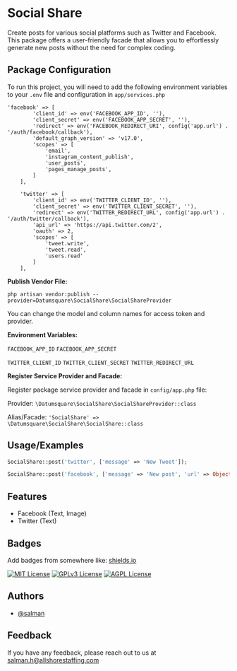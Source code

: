 # Social Share

Create posts for various social platforms such as Twitter and Facebook. This package offers a user-friendly facade that allows you to effortlessly generate new posts without the need for complex coding.

## Package Configuration

To run this project, you will need to add the following environment variables to your `.env` file and configuration in `app/services.php`

```
'facebook' => [
        'client_id' => env('FACEBOOK_APP_ID', ''),
        'client_secret' => env('FACEBOOK_APP_SECRET', ''),
        'redirect' => env('FACEBOOK_REDIRECT_URI', config('app.url') . '/auth/facebook/callback'),
        'default_graph_version' => 'v17.0',
        'scopes' => [
            'email',
            'instagram_content_publish',
            'user_posts',
            'pages_manage_posts',
        ]
    ],

    'twitter' => [
        'client_id' => env('TWITTER_CLIENT_ID', ''),
        'client_secret' => env('TWITTER_CLIENT_SECRET', ''),
        'redirect' => env('TWITTER_REDIRECT_URL', config('app.url') . '/auth/twitter/callback'),
        'api_url' => 'https://api.twitter.com/2',
        'oauth' => 2,
        'scopes' => [
            'tweet.write',
            'tweet.read',
            'users.read'
        ]
    ],
```

**Publish Vendor File:**

`php artisan vendor:publish --provider=Datumsquare\SocialShare\SocialShareProvider`

You can change the model and column names for access token and provider.

**Environment Variables:**

`FACEBOOK_APP_ID`
`FACEBOOK_APP_SECRET`

`TWITTER_CLIENT_ID`
`TWITTER_CLIENT_SECRET`
`TWITTER_REDIRECT_URL`

**Register Service Provider and Facade:**

Register package service provider and facade in `config/app.php` file:

Provider: `\Datumsquare\SocialShare\SocialShareProvider::class`

Alias/Facade: `'SocialShare' => \Datumsquare\SocialShare\SocialShare::class`

## Usage/Examples

```php
SocialShare::post('twitter', ['message' => 'New Tweet']);

SocialShare::post('facebook', ['message' => 'New post', 'url' => Object]);
```

## Features

-   Facebook (Text, Image)
-   Twitter (Text)

## Badges

Add badges from somewhere like: [shields.io](https://shields.io/)

[![MIT License](https://img.shields.io/badge/License-MIT-green.svg)](https://choosealicense.com/licenses/mit/)
[![GPLv3 License](https://img.shields.io/badge/License-GPL%20v3-yellow.svg)](https://opensource.org/licenses/)
[![AGPL License](https://img.shields.io/badge/license-AGPL-blue.svg)](http://www.gnu.org/licenses/agpl-3.0)

## Authors

-   [@salman](https://github.com/salmanallshore)

## Feedback

If you have any feedback, please reach out to us at salman.h@allshorestaffing.com
